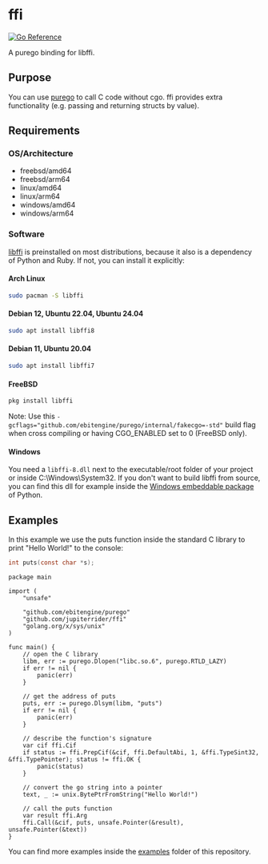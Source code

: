 # ffi
[![Go Reference](https://pkg.go.dev/badge/github.com/jupiterrider/ffi.svg)](https://pkg.go.dev/github.com/jupiterrider/ffi)

A purego binding for libffi.

## Purpose
You can use [purego](https://github.com/ebitengine/purego) to call C code without cgo. ffi provides extra functionality (e.g. passing and returning structs by value).

## Requirements
### OS/Architecture
- freebsd/amd64
- freebsd/arm64
- linux/amd64
- linux/arm64
- windows/amd64
- windows/arm64

### Software
[libffi](https://github.com/libffi/libffi) is preinstalled on most distributions, because it also is a dependency of Python and Ruby. If not, you can install it explicitly:

#### Arch Linux
```sh
sudo pacman -S libffi
```

#### Debian 12, Ubuntu 22.04, Ubuntu 24.04
```sh
sudo apt install libffi8
```

#### Debian 11, Ubuntu 20.04
```sh
sudo apt install libffi7
```

#### FreeBSD
```sh
pkg install libffi
```
Note: Use this `-gcflags="github.com/ebitengine/purego/internal/fakecgo=-std"` build flag when cross compiling or having CGO_ENABLED set to 0 (FreeBSD only).

#### Windows
You need a `libffi-8.dll` next to the executable/root folder of your project or inside C:\Windows\System32. If you don't want to build libffi from source, you can find this dll for example inside the [Windows embeddable package](https://www.python.org/downloads/windows/) of Python.

## Examples
In this example we use the puts function inside the standard C library to print "Hello World!" to the console:

```c
int puts(const char *s);
```

```golang
package main

import (
	"unsafe"

	"github.com/ebitengine/purego"
	"github.com/jupiterrider/ffi"
	"golang.org/x/sys/unix"
)

func main() {
	// open the C library
	libm, err := purego.Dlopen("libc.so.6", purego.RTLD_LAZY)
	if err != nil {
		panic(err)
	}

	// get the address of puts
	puts, err := purego.Dlsym(libm, "puts")
	if err != nil {
		panic(err)
	}

	// describe the function's signature
	var cif ffi.Cif
	if status := ffi.PrepCif(&cif, ffi.DefaultAbi, 1, &ffi.TypeSint32, &ffi.TypePointer); status != ffi.OK {
		panic(status)
	}

	// convert the go string into a pointer
	text, _ := unix.BytePtrFromString("Hello World!")

	// call the puts function
	var result ffi.Arg
	ffi.Call(&cif, puts, unsafe.Pointer(&result), unsafe.Pointer(&text))
}
```

You can find more examples inside the [examples](examples) folder of this repository.
